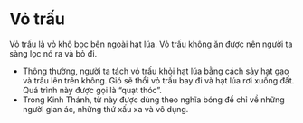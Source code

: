 # Vỏ trấu

Vỏ trấu là vỏ khô bọc bên ngoài hạt lúa.  Vỏ trấu không ăn được nên người ta sàng lọc nó ra và bỏ đi.
- Thông thường, người ta tách vỏ trấu khỏi hạt lúa bằng cách sảy hạt gạo và trấu lên trên không. Gió sẽ thổi vỏ trấu bay đi và hạt lúa rơi xuống đất. Quá trình này được gọi là “quạt thóc”.
- Trong Kinh Thánh, từ này được dùng theo nghĩa bóng để chỉ về những người gian ác, những thứ xấu xa và vô dụng.

